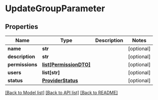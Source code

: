 # UpdateGroupParameter

## Properties
Name | Type | Description | Notes
------------ | ------------- | ------------- | -------------
**name** | **str** |  | [optional] 
**description** | **str** |  | [optional] 
**permissions** | [**list[PermissionDTO]**](PermissionDTO.md) |  | [optional] 
**users** | **list[str]** |  | [optional] 
**status** | [**ProviderStatus**](ProviderStatus.md) |  | [optional] 

[[Back to Model list]](../README.md#documentation-for-models) [[Back to API list]](../README.md#documentation-for-api-endpoints) [[Back to README]](../README.md)

